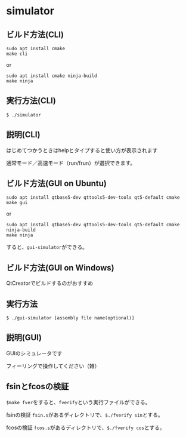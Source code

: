 # simulator

## ビルド方法(CLI)

```shell
sudo apt install cmake
make cli
```

or

```shell
sudo apt install cmake ninja-build
make ninja
```

## 実行方法(CLI)

```$ ./simulator```

## 説明(CLI)

はじめてつかうときはhelpとタイプすると使い方が表示されます

通常モード／高速モード（run/frun）が選択できます。

## ビルド方法(GUI on Ubuntu)

```shell
sudo apt install qtbase5-dev qttools5-dev-tools qt5-default cmake
make gui
```

or

```shell
sudo apt install qtbase5-dev qttools5-dev-tools qt5-default cmake ninja-build
make ninja
```
すると、`gui-simulator`ができる。

## ビルド方法(GUI on Windows)

QtCreatorでビルドするのがおすすめ

## 実行方法

`$ ./gui-simulator [assembly file name(optional)]`

## 説明(GUI)

GUIのシミュレータです

フィーリングで操作してください（雑）

## fsinとfcosの検証
`$make fver`をすると、`fverify`という実行ファイルができる。

fsinの検証
`fsin.s`があるディレクトリで、`$./fverify sin`とする。

fcosの検証
`fcos.s`があるディレクトリで、`$./fverify cos`とする。
